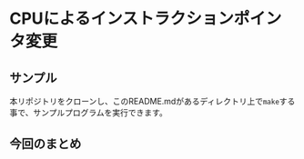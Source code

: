 
# CPUによるインストラクションポインタ変更

## サンプル
本リポジトリをクローンし、このREADME.mdがあるディレクトリ上で`make`する事で、サンプルプログラムを実行できます。

## 


## 今回のまとめ
